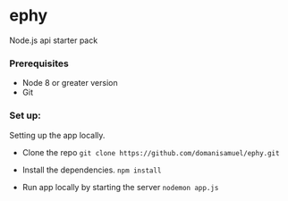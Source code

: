 # ephy
Node.js api starter pack

### Prerequisites
- Node 8 or greater version
- Git

### Set up:
Setting up the app locally.
- Clone the repo
`git clone https://github.com/domanisamuel/ephy.git`

- Install the dependencies.
`npm install`
- Run app locally by starting the server
`nodemon app.js`
